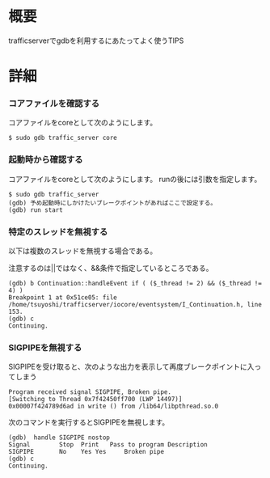 # 概要
trafficserverでgdbを利用するにあたってよく使うTIPS

# 詳細

### コアファイルを確認する
コアファイルをcoreとして次のようにします。
```
$ sudo gdb traffic_server core
```

### 起動時から確認する
コアファイルをcoreとして次のようにします。
runの後には引数を指定します。
```
$ sudo gdb traffic_server
(gdb) 予め起動時にしかけたいブレークポイントがあればここで設定する。
(gdb) run start
```

### 特定のスレッドを無視する
以下は複数のスレッドを無視する場合である。

注意するのは||ではなく、&&条件で指定しているところである。
```
(gdb) b Continuation::handleEvent if ( ($_thread != 2) && ($_thread != 4) )
Breakpoint 1 at 0x51ce05: file /home/tsuyoshi/trafficserver/iocore/eventsystem/I_Continuation.h, line 153.
(gdb) c
Continuing.
```

### SIGPIPEを無視する
SIGPIPEを受け取ると、次のような出力を表示して再度ブレークポイントに入ってしまう
```
Program received signal SIGPIPE, Broken pipe.
[Switching to Thread 0x7f42450ff700 (LWP 14497)]
0x00007f424789d6ad in write () from /lib64/libpthread.so.0
```

次のコマンドを実行するとSIGPIPEを無視します。
```
(gdb)  handle SIGPIPE nostop
Signal        Stop	Print	Pass to program	Description
SIGPIPE       No	Yes	Yes		Broken pipe
(gdb) c
Continuing.
```

